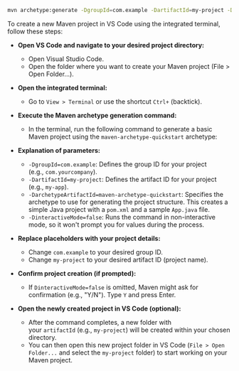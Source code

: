 
```bash
mvn archetype:generate -DgroupId=com.example -DartifactId=my-project -DarchetypeArtifactId=maven-archetype-quickstart -DinteractiveMode=false
```

To create a new Maven project in VS Code using the integrated terminal, follow these steps:
- **Open VS Code and navigate to your desired project directory:**
	- Open Visual Studio Code.
	- Open the folder where you want to create your Maven project (File > Open Folder...).
- **Open the integrated terminal:**
    - Go to `View > Terminal` or use the shortcut `Ctrl+` (backtick).
- **Execute the Maven archetype generation command:**
    - In the terminal, run the following command to generate a basic Maven project using the `maven-archetype-quickstart` archetype:
    
- **Explanation of parameters:**
    - `-DgroupId=com.example`: Defines the group ID for your project (e.g., `com.yourcompany`).
    - `-DartifactId=my-project`: Defines the artifact ID for your project (e.g., `my-app`).
    - `-DarchetypeArtifactId=maven-archetype-quickstart`: Specifies the archetype to use for generating the project structure. This creates a simple Java project with a `pom.xml` and a sample `App.java` file.
    - `-DinteractiveMode=false`: Runs the command in non-interactive mode, so it won't prompt you for values during the process.

- **Replace placeholders with your project details:**    
    - Change `com.example` to your desired group ID.
    - Change `my-project` to your desired artifact ID (project name).
    
- **Confirm project creation (if prompted):**    
    - If `DinteractiveMode=false` is omitted, Maven might ask for confirmation (e.g., "Y/N"). Type `Y` and press Enter.
    
- **Open the newly created project in VS Code (optional):**    
    - After the command completes, a new folder with your `artifactId` (e.g., `my-project`) will be created within your chosen directory.
    - You can then open this new project folder in VS Code (`File > Open Folder...` and select the `my-project` folder) to start working on your Maven project.